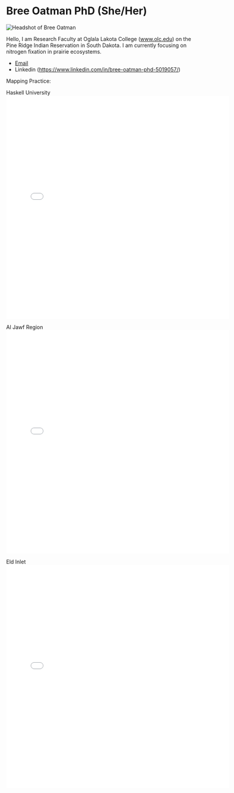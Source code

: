 




# Bree Oatman PhD (She/Her) 

![Headshot of Bree Oatman](https://sdepscor.org/wp-content/uploads/2024/03/Bree-Oatman.png)

Hello, I am Research Faculty at Oglala Lakota College (www.olc.edu) on the Pine Ridge Indian Reservation in South Dakota. I am currently focusing on nitrogen fixation in prairie ecosystems. 

- [Email](boatman@olc.edu)
- Linkedin (https://www.linkedin.com/in/bree-oatman-phd-5019057/)
  
Mapping Practice:

Haskell University
<embed type="text/html" src="breejoatman.github.io
/haskell.html" width="600" height="600">

Al Jawf Region
<embed type="text/html" src="breejoatman.github.io
/aljawfregion.html" width="600" height="600">

Eld Inlet
<embed type="text/html" src="breejoatman.github.io
/eld.html" width="600" height="600">
